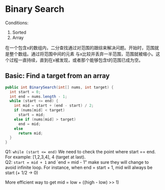 # Binary Search

Conditions:
1. Sorted
2. Array

在一个包含x的数组内，二分查找通过对范围的跟综来解决问题。开始时，范围就是整个数组。通过将范围中间的元素
与x比较并丢弃一半范围，范围就被缩小。这个过程一直持续，直到在x被发现，或者那个能够包含t的范围已成为空。




## Basic: Find a target from an array
```java
public int BinarySearch(int[] nums, int target) {
  int start = 0;
  int end = nums.length - 1;
  while (start <= end) {
    int mid = start + (end - start) / 2;
    if (nums[mid] < target) 
      start = mid;
    else if (nums[mid] > target)
      end = mid;
    else 
      return mid;
  }
}
```
Q1: `while (start <= end)` We need to check the point where start == end. For example: [1,2,3,4], 4 (target at last).  
Q2: `start = mid + 1` and `end = mid - 1" make sure they will change to avoid infinite loop. For instance, when end = start + 1, mid will always be start (+ 1/2 -> 0) 

More efficient way to get mid = low + ((high - low) >> 1) 
